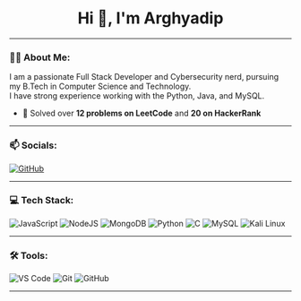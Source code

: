 <h1 align="center">Hi 👋, I'm Arghyadip</h1>

---

### 🧑‍💻 About Me:

I am a passionate Full Stack Developer and  Cybersecurity nerd, pursuing my B.Tech in Computer Science and Technology.  
I have strong experience working with the Python, Java, and MySQL.  
- 🧠 Solved over **12 problems on LeetCode** and **20 on HackerRank**  

---

### 📫 Socials:

[![GitHub](https://img.shields.io/badge/GitHub-000?style=for-the-badge&logo=github)](https://github.com/arghyadipadhikary)


---

### 💻 Tech Stack:

![JavaScript](https://img.shields.io/badge/javascript-F7DF1E?style=for-the-badge&logo=javascript&logoColor=000)
![NodeJS](https://img.shields.io/badge/node.js-339933?style=for-the-badge&logo=node.js&logoColor=white)
![MongoDB](https://img.shields.io/badge/mongodb-4EA94B?style=for-the-badge&logo=mongodb&logoColor=white)
![Python](https://img.shields.io/badge/python-3776AB?style=for-the-badge&logo=python&logoColor=white)
![C](https://img.shields.io/badge/C-00599C?style=for-the-badge&logo=c&logoColor=white)
![MySQL](https://img.shields.io/badge/MySQL-4479A1?style=for-the-badge&logo=mysql&logoColor=white)
![Kali Linux](https://img.shields.io/badge/Kali_Linux-557C94?style=for-the-badge&logo=kalilinux&logoColor=white)


---

### 🛠️ Tools:

![VS Code](https://img.shields.io/badge/VS%20Code-007ACC?style=for-the-badge&logo=visual-studio-code)
![Git](https://img.shields.io/badge/git-F05032?style=for-the-badge&logo=git&logoColor=white)
![GitHub](https://img.shields.io/badge/github-181717?style=for-the-badge&logo=github&logoColor=white)

---

